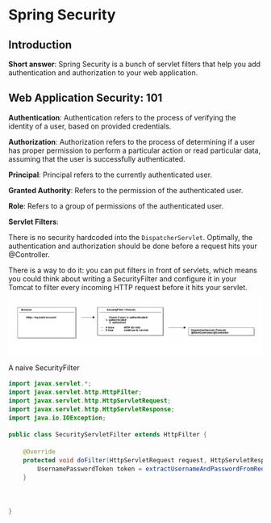 # Spring Security

## Introduction

**Short answer**: Spring Security is a bunch of servlet filters that help you add authentication and authorization to your web application. 

## Web Application Security: 101

**Authentication**: Authentication refers to the process of verifying the identity of a user, based on provided credentials.

**Authorization**: Authorization refers to the process of determining if a user has proper permission to perform a particular action or read particular data, assuming that the user is successfully authenticated. 

**Principal**: Principal refers to the currently authenticated user.

**Granted Authority**: Refers to the permission of the authenticated user.

**Role**: Refers to a group of permissions of the authenticated user.

**Servlet Filters**: 

There is no security hardcoded into the `DispatcherServlet`. Optimally, the authentication and authorization should be done before a request hits your @Controller.

There is a way to do it: you can put filters in front of servlets, which means you could think about writing a SecurityFilter and configure it in your Tomcat to filter every incoming HTTP request before it hits your servlet.

![Security Filter Example](../assets/security-filter-example.png)

A naive SecurityFilter

```java
import javax.servlet.*;
import javax.servlet.http.HttpFilter;
import javax.servlet.http.HttpServletRequest;
import javax.servlet.http.HttpServletResponse;
import java.io.IOException;

public class SecurityServletFilter extends HttpFilter {

    @Override
    protected void doFilter(HttpServletRequest request, HttpServletResponse response, FilterChain chain) throws IOException, ServletException {
        UsernamePasswordToken token = extractUsernameAndPasswordFromRequest(request);
    }

    

}
```
